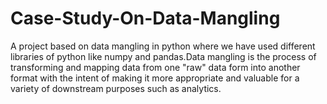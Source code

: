 # Case-Study-On-Data-Mangling
A project based on data mangling in python where we have used different libraries of python like numpy and pandas.Data mangling is the process of transforming and mapping data from one "raw" data form into another format with the intent of making it more appropriate and valuable for a variety of downstream purposes such as analytics.
